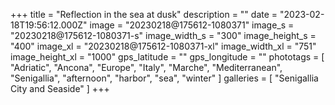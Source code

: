 +++
title = "Reflection in the sea at dusk"
description = ""
date = "2023-02-18T19:56:12.000Z"
image = "20230218@175612-1080371"
image_s = "20230218@175612-1080371-s"
image_width_s = "300"
image_height_s = "400"
image_xl = "20230218@175612-1080371-xl"
image_width_xl = "751"
image_height_xl = "1000"
gps_latitude = ""
gps_longitude = ""
phototags = [ "Adriatic", "Ancona", "Europe", "Italy", "Marche", "Mediterranean", "Senigallia", "afternoon", "harbor", "sea", "winter" ]
galleries = [ "Senigallia City and Seaside" ]
+++
